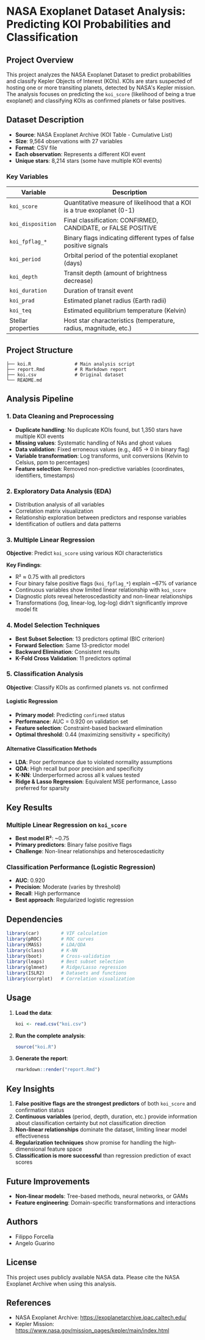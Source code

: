 # NASA Exoplanet Dataset Analysis: Predicting KOI Probabilities and Classification

## Project Overview

This project analyzes the NASA Exoplanet Dataset to predict probabilities and classify Kepler Objects of Interest (KOIs). KOIs are stars suspected of hosting one or more transiting planets, detected by NASA's Kepler mission. The analysis focuses on predicting the `koi_score` (likelihood of being a true exoplanet) and classifying KOIs as confirmed planets or false positives.

## Dataset Description

- **Source**: NASA Exoplanet Archive (KOI Table - Cumulative List)
- **Size**: 9,564 observations with 27 variables
- **Format**: CSV file
- **Each observation**: Represents a different KOI event
- **Unique stars**: 8,214 stars (some have multiple KOI events)

### Key Variables

| Variable | Description |
|----------|-------------|
| `koi_score` | Quantitative measure of likelihood that a KOI is a true exoplanet (0-1) |
| `koi_disposition` | Final classification: CONFIRMED, CANDIDATE, or FALSE POSITIVE |
| `koi_fpflag_*` | Binary flags indicating different types of false positive signals |
| `koi_period` | Orbital period of the potential exoplanet (days) |
| `koi_depth` | Transit depth (amount of brightness decrease) |
| `koi_duration` | Duration of transit event |
| `koi_prad` | Estimated planet radius (Earth radii) |
| `koi_teq` | Estimated equilibrium temperature (Kelvin) |
| Stellar properties | Host star characteristics (temperature, radius, magnitude, etc.) |

## Project Structure

```
├── koi.R                # Main analysis script
├── report.Rmd           # R Markdown report
├── koi.csv              # Original dataset
└── README.md            
```

## Analysis Pipeline

### 1. Data Cleaning and Preprocessing
- **Duplicate handling**: No duplicate KOIs found, but 1,350 stars have multiple KOI events
- **Missing values**: Systematic handling of NAs and ghost values
- **Data validation**: Fixed erroneous values (e.g., 465 → 0 in binary flag)
- **Variable transformation**: Log transforms, unit conversions (Kelvin to Celsius, ppm to percentages)
- **Feature selection**: Removed non-predictive variables (coordinates, identifiers, timestamps)

### 2. Exploratory Data Analysis (EDA)
- Distribution analysis of all variables
- Correlation matrix visualization
- Relationship exploration between predictors and response variables
- Identification of outliers and data patterns

### 3. Multiple Linear Regression
**Objective**: Predict `koi_score` using various KOI characteristics

**Key Findings**:
- R² ≈ 0.75 with all predictors
- Four binary false positive flags (`koi_fpflag_*`) explain ~67% of variance
- Continuous variables show limited linear relationship with `koi_score`
- Diagnostic plots reveal heteroscedasticity and non-linear relationships
- Transformations (log, linear-log, log-log) didn't significantly improve model fit

### 4. Model Selection Techniques
- **Best Subset Selection**: 13 predictors optimal (BIC criterion)
- **Forward Selection**: Same 13-predictor model
- **Backward Elimination**: Consistent results
- **K-Fold Cross Validation**: 11 predictors optimal

### 5. Classification Analysis
**Objective**: Classify KOIs as confirmed planets vs. not confirmed

#### Logistic Regression
- **Primary model**: Predicting `confirmed` status
- **Performance**: AUC = 0.920 on validation set
- **Feature selection**: Constraint-based backward elimination
- **Optimal threshold**: 0.44 (maximizing sensitivity + specificity)

#### Alternative Classification Methods
- **LDA**: Poor performance due to violated normality assumptions
- **QDA**: High recall but poor precision and specificity  
- **K-NN**: Underperformed across all k values tested
- **Ridge & Lasso Regression**: Equivalent MSE performance, Lasso preferred for sparsity

## Key Results

### Multiple Linear Regression on `koi_score`
- **Best model R²**: ~0.75
- **Primary predictors**: Binary false positive flags
- **Challenge**: Non-linear relationships and heteroscedasticity

### Classification Performance (Logistic Regression)
- **AUC**: 0.920
- **Precision**: Moderate (varies by threshold)
- **Recall**: High performance
- **Best approach**: Regularized logistic regression

## Dependencies

```r
library(car)        # VIF calculation
library(pROC)       # ROC curves
library(MASS)       # LDA/QDA
library(class)      # K-NN
library(boot)       # Cross-validation
library(leaps)      # Best subset selection
library(glmnet)     # Ridge/Lasso regression
library(ISLR2)      # Datasets and functions
library(corrplot)   # Correlation visualization
```

## Usage

1. **Load the data**:
   ```r
   koi <- read.csv("koi.csv")
   ```

2. **Run the complete analysis**:
   ```r
   source("koi.R")
   ```

3. **Generate the report**:
   ```r
   rmarkdown::render("report.Rmd")
   ```

## Key Insights

1. **False positive flags are the strongest predictors** of both `koi_score` and confirmation status
2. **Continuous variables** (period, depth, duration, etc.) provide information about classification certainty but not classification direction
3. **Non-linear relationships** dominate the dataset, limiting linear model effectiveness
4. **Regularization techniques** show promise for handling the high-dimensional feature space
5. **Classification is more successful** than regression prediction of exact scores

## Future Improvements

- **Non-linear models**: Tree-based methods, neural networks, or GAMs
- **Feature engineering**: Domain-specific transformations and interactions


## Authors

- Filippo Forcella
- Angelo Guarino

## License

This project uses publicly available NASA data. Please cite the NASA Exoplanet Archive when using this analysis.

## References

- NASA Exoplanet Archive: https://exoplanetarchive.ipac.caltech.edu/
- Kepler Mission: https://www.nasa.gov/mission_pages/kepler/main/index.html